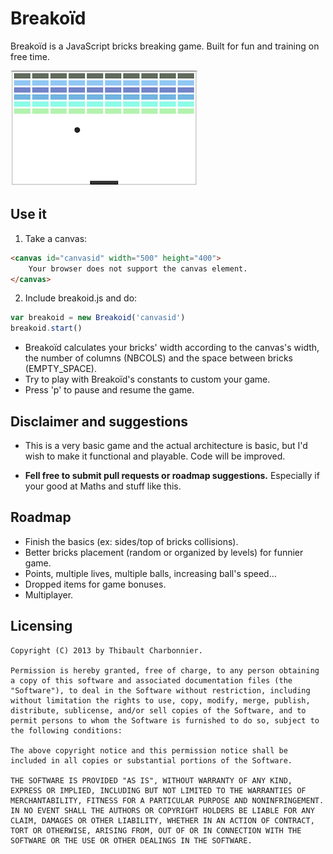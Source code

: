 # Breakoïd
Breakoïd is a JavaScript bricks breaking game. Built for fun and training on free time.

![](screen.png)

## Use it
1. Take a canvas:
```html
<canvas id="canvasid" width="500" height="400">
    Your browser does not support the canvas element.
</canvas>
```

2. Include breakoid.js and do:
```javascript
var breakoid = new Breakoid('canvasid')
breakoid.start()
```

* Breakoïd calculates your bricks' width according to the canvas's width, the number of columns (NBCOLS) and the space between bricks (EMPTY_SPACE).
* Try to play with Breakoïd's constants to custom your game.
* Press 'p' to pause and resume the game.

## Disclaimer and suggestions
* This is a very basic game and the actual architecture is basic, but I'd wish to make it functional and playable. Code will be improved.

* **Fell free to submit pull requests or roadmap suggestions.** Especially if your good at Maths and stuff like this.

## Roadmap
- Finish the basics (ex: sides/top of bricks collisions).
- Better bricks placement (random or organized by levels) for funnier game.
- Points, multiple lives, multiple balls, increasing ball's speed…
- Dropped items for game bonuses.
- Multiplayer.

## Licensing
```
Copyright (C) 2013 by Thibault Charbonnier.

Permission is hereby granted, free of charge, to any person obtaining a copy of this software and associated documentation files (the "Software"), to deal in the Software without restriction, including without limitation the rights to use, copy, modify, merge, publish, distribute, sublicense, and/or sell copies of the Software, and to permit persons to whom the Software is furnished to do so, subject to the following conditions:

The above copyright notice and this permission notice shall be included in all copies or substantial portions of the Software.

THE SOFTWARE IS PROVIDED "AS IS", WITHOUT WARRANTY OF ANY KIND, EXPRESS OR IMPLIED, INCLUDING BUT NOT LIMITED TO THE WARRANTIES OF MERCHANTABILITY, FITNESS FOR A PARTICULAR PURPOSE AND NONINFRINGEMENT. IN NO EVENT SHALL THE AUTHORS OR COPYRIGHT HOLDERS BE LIABLE FOR ANY CLAIM, DAMAGES OR OTHER LIABILITY, WHETHER IN AN ACTION OF CONTRACT, TORT OR OTHERWISE, ARISING FROM, OUT OF OR IN CONNECTION WITH THE SOFTWARE OR THE USE OR OTHER DEALINGS IN THE SOFTWARE.
```

  